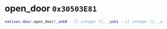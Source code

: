 # open_door `0x30503E81`

```lua
natives.door.open_door(_unk0 --[[ integer ]], _unk1 --[[ integer ]], _unk2 --[[ integer ]])
```